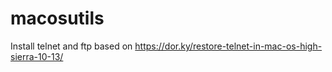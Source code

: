 # macosutils
Install telnet and ftp based on https://dor.ky/restore-telnet-in-mac-os-high-sierra-10-13/
